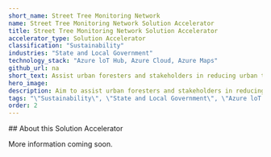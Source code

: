 ```yaml
---
short_name: Street Tree Monitoring Network
name: Street Tree Monitoring Network Solution Accelerator
title: Street Tree Monitoring Network Solution Accelerator
accelerator_type: Solution Accelerator
classification: "Sustainability"
industries: "State and Local Government"
technology_stack: "Azure loT Hub, Azure Cloud, Azure Maps"
github_url: na
short_text: Assist urban foresters and stakeholders in reducing urban tree mortality.
hero_image: 
description: Aim to assist urban foresters and stakeholders in reducing urban tree mortality with prototype software that would link a network of soil moisture sensors and provide detailed information to improve urban forestry outcomes. Scientific literature, as well as certified arborists and departmental executives at the City of San Jose' were consulted and helped inform design.
tags: "\"Sustainability\", \"State and Local Government\", \"Azure loT Hub\", \"Azure Cloud\", \"Azure Maps\", \"Solution Accelerator\""
order: 2
---
```

​​## About this Solution Accelerator

More information coming soon.

